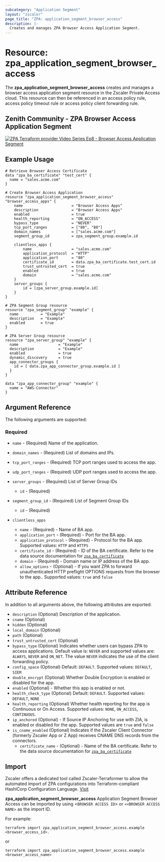 ```yaml
---
subcategory: "Application Segment"
layout: "zscaler"
page_title: "ZPA: application_segment_browser_access"
description: |-
  Creates and manages ZPA Browser Access Application Segment.
---
```


# Resource: zpa_application_segment_browser_access

The **zpa_application_segment_browser_access** creates and manages a browser access application segment resource in the Zscaler Private Access cloud. This resource can then be referenced in an access policy rule, access policy timeout rule or access policy client forwarding rule.

## Zenith Community - ZPA Browser Access Application Segment

[![ZPA Terraform provider Video Series Ep8 - Browser Access Application Segment](https://raw.githubusercontent.com/zscaler/terraform-provider-zpa/master/images/zpa_browser_access_application_segments.svg)](https://community.zscaler.com/t/zpa-terraform-provider-video-series-ep-8-zpa-browser-access-application-segment/19150)

## Example Usage

```hcl
# Retrieve Browser Access Certificate
data "zpa_ba_certificate" "test_cert" {
  name = "sales.acme.com"
}

# Create Browser Access Application
resource "zpa_application_segment_browser_access" "browser_access_apps" {
    name                      = "Browser Access Apps"
    description               = "Browser Access Apps"
    enabled                   = true
    health_reporting          = "ON_ACCESS"
    bypass_type               = "NEVER"
    tcp_port_ranges           = ["80", "80"]
    domain_names              = ["sales.acme.com"]
    segment_group_id          = zpa_segment_group.example.id

    clientless_apps {
        name                  = "sales.acme.com"
        application_protocol  = "HTTP"
        application_port      = "80"
        certificate_id        = data.zpa_ba_certificate.test_cert.id
        trust_untrusted_cert  = true
        enabled               = true
        domain                = "sales.acme.com"
    }
    server_groups {
        id = [zpa_server_group.example.id]
    }
}

# ZPA Segment Group resource
resource "zpa_segment_group" "example" {
  name          = "Example"
  description   = "Example"
  enabled       = true
}

# ZPA Server Group resource
resource "zpa_server_group" "example" {
  name                  = "Example"
  description           = "Example"
  enabled               = true
  dynamic_discovery     = true
  app_connector_groups {
    id = [ data.zpa_app_connector_group.example.id ]
  }
}

data "zpa_app_connector_group" "example" {
  name = "AWS-Connector"
}

```

## Argument Reference

The following arguments are supported:

### Required

* `name` - (Required) Name of the application.
* `domain_names` - (Required) List of domains and IPs.
* `tcp_port_ranges` - (Required) TCP port ranges used to access the app.
* `udp_port_ranges` - (Required) UDP port ranges used to access the app.

* `server_groups` - (Required) List of Server Group IDs
  * `id` - (Required)

* `segment_group_id` - (Required) List of Segment Group IDs
  * `id` - (Required)

* `clientless_apps`
  * `name` - (Required) - Name of BA app.
  * `application_port` - (Required) - Port for the BA app.
  * `application_protocol` - (Required) - Protocol for the BA app. Supported values: `HTTP` and `HTTPS`
  * `certificate_id` - (Required) - ID of the BA certificate. Refer to the data source documentation for [`zpa_ba_certificate`](https://github.com/zscaler/terraform-provider-zpa/blob/master/docs/data-sources/zpa_ba_certificate.md)
  * `domain` - (Required) - Domain name or IP address of the BA app.
  * `allow_options` - (Optional) - If you want ZPA to forward unauthenticated HTTP preflight OPTIONS requests from the browser to the app.. Supported values: `true` and `false`

## Attribute Reference

In addition to all arguments above, the following attributes are exported:

* `description` (Optional) Description of the application.
* `cname` (Optional)
* `hidden` (Optional)
* `local_domain` (Optional)
* `path` (Optional)
* `trust_untrusted_cert` (Optional)
* `bypass_type` (Optional) Indicates whether users can bypass ZPA to access applications. Default value is: `NEVER` and supported values are: `ALWAYS`, `NEVER` and `ON_NET`. The value `NEVER` indicates the use of the client forwarding policy.
* `config_space` (Optional) Default: `DEFAULT`. Supported values: `DEFAULT`, `SIEM`
* `double_encrypt` (Optional) Whether Double Encryption is enabled or disabled for the app.
* `enabled` (Optional) - Whether this app is enabled or not.
* `health_check_type` (Optional) Default: `DEFAULT`. Supported values: `DEFAULT`, `NONE`
* `health_reporting` (Optional) Whether health reporting for the app is Continuous or On Access. Supported values: `NONE`, `ON_ACCESS`, `CONTINUOUS`.
* `ip_anchored` (Optional) - If Source IP Anchoring for use with ZIA, is enabled or disabled for the app. Supported values are `true` and `false`
* `is_cname_enabled` (Optional) Indicates if the Zscaler Client Connector (formerly Zscaler App or Z App) receives CNAME DNS records from the connectors.
  * `certificate_name` - (Optional) - Name of the BA certificate. Refer to the data source documentation for [`zpa_ba_certificate`](https://github.com/zscaler/terraform-provider-zpa/blob/master/docs/data-sources/zpa_ba_certificate.md)

## Import

Zscaler offers a dedicated tool called Zscaler-Terraformer to allow the automated import of ZPA configurations into Terraform-compliant HashiCorp Configuration Language.
[Visit](https://github.com/zscaler/zscaler-terraformer)

**zpa_application_segment_browser_access** Application Segment Browser Access can be imported by using <`BROWSER ACCESS ID`> or `<<BROWSER ACCESS NAME>` as the import ID.

For example:

```shell
terraform import zpa_application_segment_browser_access.example <browser_access_id>.
```

or

```shell
terraform import zpa_application_segment_browser_access.example <browser_access_name>
```
